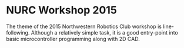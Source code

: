 NURC Workshop 2015
===

The theme of the 2015 Northwestern Robotics Club workshop is line-following. Although a relatively simple task,
it is a good entry-point into basic microcontroller programming along with 2D CAD.
